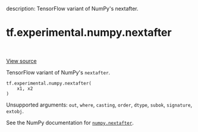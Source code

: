 description: TensorFlow variant of NumPy's nextafter.

<div itemscope itemtype="http://developers.google.com/ReferenceObject">
<meta itemprop="name" content="tf.experimental.numpy.nextafter" />
<meta itemprop="path" content="Stable" />
</div>

# tf.experimental.numpy.nextafter

<!-- Insert buttons and diff -->

<table class="tfo-notebook-buttons tfo-api nocontent" align="left">

</table>

<a target="_blank" href="/code/stable/tensorflow/python/ops/numpy_ops/np_math_ops.py">View source</a>



TensorFlow variant of NumPy's `nextafter`.

<pre class="devsite-click-to-copy prettyprint lang-py tfo-signature-link">
<code>tf.experimental.numpy.nextafter(
    x1, x2
)
</code></pre>



<!-- Placeholder for "Used in" -->

Unsupported arguments: `out`, `where`, `casting`, `order`, `dtype`, `subok`, `signature`, `extobj`.

See the NumPy documentation for [`numpy.nextafter`](https://numpy.org/doc/1.16/reference/generated/numpy.nextafter.html).
